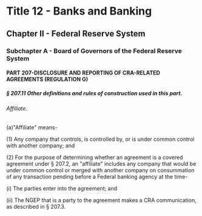 
# Title 12 - Banks and Banking
## Chapter II - Federal Reserve System
### Subchapter A - Board of Governors of the Federal Reserve System
#### PART 207-DISCLOSURE AND REPORTING OF CRA-RELATED AGREEMENTS (REGULATION G)
##### § 207.11 Other definitions and rules of construction used in this part.
###### Affiliate.

(a)"Affiliate" means-

(1) Any company that controls, is controlled by, or is under common control with another company; and

(2) For the purpose of determining whether an agreement is a covered agreement under § 207.2, an "affiliate" includes any company that would be under common control or merged with another company on consummation of any transaction pending before a Federal banking agency at the time-

(i) The parties enter into the agreement; and

(ii) The NGEP that is a party to the agreement makes a CRA communication, as described in § 207.3.
